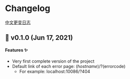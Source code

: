 # Changelog

[中文更变日志](https://github.com/kcn3388/Vue3-naive/blob/main/CHANGELOG_CN.md)

## 🚀 v0.1.0 (Jun 17, 2021)

#### Features ✨

- Very first complete version of the project
- Default link of each error page: ($hostname)/?($errorcode)
  - For example: localhost:10086/?404
